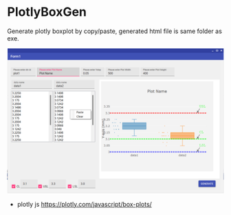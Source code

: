 # PlotlyBoxGen
 Generate plotly boxplot by copy/paste, generated html file is same folder as exe.

 ![UI](https://github.com/coolzoom/PlotlyBoxGen/blob/master/image.png)

 - plotly js https://plotly.com/javascript/box-plots/
